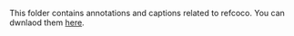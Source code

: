 This folder contains annotations and captions related to refcoco. You can dwnlaod them [here](http://images.cocodataset.org/annotations/annotations_trainval2014.zip).
